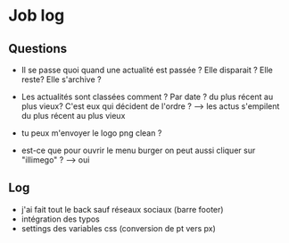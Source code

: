 # Job log

## Questions
- Il se passe quoi quand une actualité est passée ? Elle disparait ? Elle reste? Elle s'archive ? 
- Les actualités sont classées comment ? Par date ? du plus récent au plus vieux? C'est eux qui décident de l'ordre ?
--> les actus s'empilent du plus récent au plus vieux

- tu peux m'envoyer le logo png clean ?
- est-ce que pour ouvrir le menu burger on peut aussi cliquer sur "illimego" ?
--> oui 


## Log
- j'ai fait tout le back sauf réseaux sociaux (barre footer)
- intégration des typos
- settings des variables css (conversion de pt vers px)
